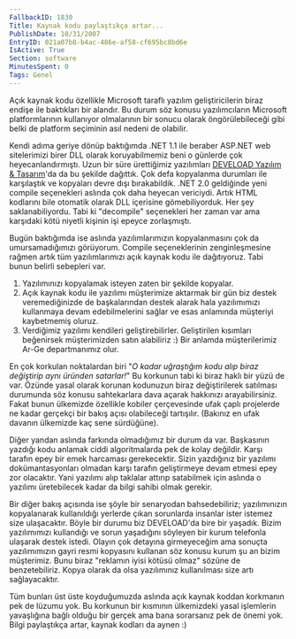 ```yaml
---
FallbackID: 1830
Title: Kaynak kodu paylaştıkça artar...
PublishDate: 10/31/2007
EntryID: 021a07b8-b4ac-486e-af58-cf695bc8bd6e
IsActive: True
Section: software
MinutesSpent: 0
Tags: Genel
---
```

Açık kaynak kodu özellikle Microsoft taraflı yazılım geliştiricilerin
biraz endişe ile baktıkları bir alandır. Bu durum söz konusu
yazılımcıların Microsoft platformlarının kullanıyor olmalarının bir
sonucu olarak öngörülebileceği gibi belki de platform seçiminin asıl
nedeni de olabilir.

Kendi adıma geriye dönüp baktığımda .NET 1.1 ile beraber ASP.NET web
sitelerimizi birer DLL olarak koruyabilmemiz beni o günlerde çok
heyecanlandırmıştı. Uzun bir süre ürettiğimiz yazılımları [DEVELOAD
Yazılım & Tasarım](http://www.deveload.com)'da da bu şekilde dağıttık.
Çok defa kopyalanma durumları ile karşılaştık ve kopyaları devre dışı
bırakabildik. .NET 2.0 geldiğinde yeni compile seçenekleri aslında çok
daha heyecan vericiydi. Artık HTML kodlarını bile otomatik olarak DLL
içerisine gömebiliyorduk. Her şey saklanabiliyordu. Tabi ki "decompile"
seçenekleri her zaman var ama karşıdaki kötü niyetli kişinin işi epeyce
zorlaşmıştı.

Bugün baktığımda ise aslında yazılımlarımızın kopyalanmasını çok da
umursamadığımızı görüyorum. Compile seçeneklerinin zenginleşmesine
rağmen artık tüm yazılımlarımızı açık kaynak kodu ile dağıtıyoruz. Tabi
bunun belirli sebepleri var.

1.  Yazılımınızı kopyalamak isteyen zaten bir şekilde kopyalar.
2.  Açık kaynak kodu ile yazılımı müşterimize aktarmak bir gün biz
    destek veremediğinizde de başkalarından destek alarak hala
    yazılımımızı kullanmaya devam edebilmelerini sağlar ve esas
    anlamında müşteriyi kaybetmemiş oluruz.
3.  Verdiğimiz yazılımı kendileri geliştirebilirler. Geliştirilen
    kısımları beğenirsek müşterimizden satın alabiliriz :) Bir anlamda
    müşterilerimiz Ar-Ge departmanımız olur.

En çok korkulan noktalardan biri "*O kadar uğraştığım kodu alıp biraz
değiştirip aynı üründen satarlar!*" Bu korkunun tabi ki biraz haklı bir
yüzü de var. Özünde yasal olarak korunan kodunuzun biraz değiştirilerek
satılması durumunda söz konusu sahtekarlara dava açarak hakkınızı
arayabilirsiniz. Fakat bunun ülkemizde özellikle kobiler çerçevesinde
ufak çaplı projelerde ne kadar gerçekçi bir bakış açısı olabileceği
tartışılır. (Bakınız en ufak davanın ülkemizde kaç sene sürdüğüne).

Diğer yandan aslında farkında olmadığımız bir durum da var. Başkasının
yazdığı kodu anlamak ciddi algoritmalarda pek de kolay değildir. Karşı
tarafın epey bir emek harcaması gerekecektir. Sizin yazdığınız bir
yazılımı dokümantasyonları olmadan karşı tarafın geliştirmeye devam
etmesi epey zor olacaktır. Yani yazılımı alıp taklalar attırıp
satabilmek için aslında o yazılımı üretebilecek kadar da bilgi sahibi
olmak gerekir.

Bir diğer bakış açısında ise şöyle bir senaryodan bahsedebiliriz;
yazılımınızın kopyalanarak kullanıldığı yerlerde çıkan sorunlarda
insanlar ister istemez size ulaşacaktır. Böyle bir durumu biz
DEVELOAD'da bire bir yaşadık. Bizim yazılımımızı kullandığı ve sorun
yaşadığını söyleyen bir kurum telefonla ulaşarak destek istedi. Olayın
çok detayına girmeyeceğim ama sonuçta yazılımımızın gayri resmi
kopyasını kullanan söz konusu kurum şu an bizim müşterimiz. Bunu biraz
"reklamın iyisi kötüsü olmaz" sözüne de benzetebiliriz. Kopya olarak da
olsa yazılımınız kullanılması size artı sağlayacaktır.

Tüm bunları üst üste koyduğumuzda aslında açık kaynak koddan korkmanın
pek de lüzumu yok. Bu korkunun bir kısmının ülkemizdeki yasal işlemlerin
yavaşlığına bağlı olduğu bir gerçek ama bana sorarsanız pek de önemi
yok. Bilgi paylaştıkça artar, kaynak kodları da aynen :)


